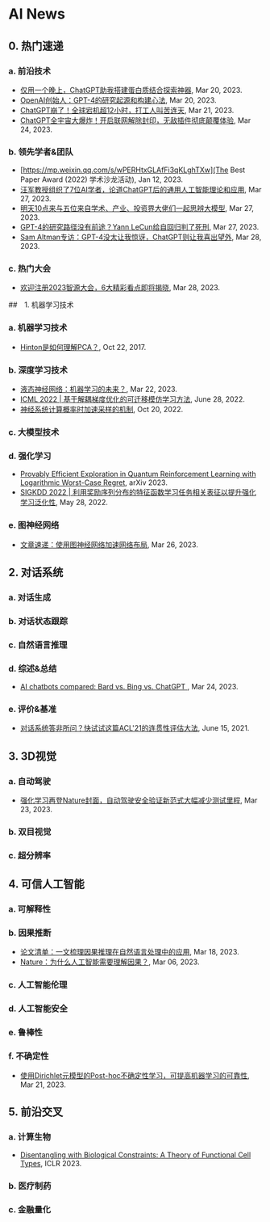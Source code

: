 # AI News

## 0. 热门速递

### a. 前沿技术

- [仅用一个晚上，ChatGPT助我搭建蛋白质结合探索神器](https://mp.weixin.qq.com/s/pG8iJ5ntst6shBdlbqW0sg), Mar 20, 2023.
- [OpenAI创始人：GPT-4的研究起源和构建心法](https://mp.weixin.qq.com/s/hO1ZdqgOjpA328luobQ9eg), Mar 20, 2023.
- [ChatGPT崩了！全球宕机超12小时，打工人叫苦连天](https://mp.weixin.qq.com/s/bctQc93slqYEu8UKaNhekg), Mar 21, 2023.
- [ChatGPT全宇宙大爆炸！开启联网解除封印，无敌插件彻底颠覆体验](https://mp.weixin.qq.com/s/Rh1j47aVoAAtd5cLX3hhrA), Mar 24, 2023.

### b. 领先学者&团队

- [https://mp.weixin.qq.com/s/wPERHtxGLAfFi3qKLghTXw](The Best Paper Award (2022) 学术沙龙活动), Jan 12, 2023.
- [汪军教授组织了7位AI学者，论道ChatGPT后的通用人工智能理论和应用](https://mp.weixin.qq.com/s/KrN5KTBl2mAGAvKJHDDfwA), Mar 27, 2023.
- [明天10点来与五位来自学术、产业、投资界大佬们一起思辨大模型](https://mp.weixin.qq.com/s/kmpG6djXd6zZO5ybWRIrzw), Mar 27, 2023.
- [GPT-4的研究路径没有前途？Yann LeCun给自回归判了死刑](https://mp.weixin.qq.com/s/m943KNGUzFqu62lAlyl5-A), Mar 27, 2023.
- [Sam Altman专访：GPT-4没太让我惊讶，ChatGPT则让我喜出望外](https://mp.weixin.qq.com/s/Bgikri-FZo7TGZwBaEB2Rw), Mar 28, 2023.

### c. 热门大会

- [欢迎注册2023智源大会，6大精彩看点即将揭晓](https://mp.weixin.qq.com/s/_mtGdUEglUWY7cT4I13VQA), Mar 28, 2023.

##　1. 机器学习技术

### a. 机器学习技术

- [Hinton是如何理解PCA？](https://mp.weixin.qq.com/s/MTWHuPGokXdbDqyxoCTFFg), Oct 22, 2017.

### b. 深度学习技术

- [液态神经网络：机器学习的未来？](https://mp.weixin.qq.com/s/wPERHtxGLAfFi3qKLghTXw), Mar 22, 2023.
- [ICML 2022 | 基于解耦梯度优化的可迁移模仿学习方法](https://mp.weixin.qq.com/s/tLCVdCCod9Bl_LoDHzn6iQ), June 28, 2022.
- [神经系统计算概率时加速采样的机制](https://mp.weixin.qq.com/s/wIkEbQGWPmrTA_60zMWtsQ), Oct 20, 2022.

### c. 大模型技术

### d. 强化学习

- [Provably Efficient Exploration in Quantum Reinforcement Learning with  Logarithmic Worst-Case Regret](https://www.aminer.cn/pub/63f5888390e50fcafd27c79c/provably-efficient-exploration-in-quantum-reinforcement-learning-with-logarithmic-worst-case-regret), arXiv 2023.
- [SIGKDD 2022 | 利用奖励序列分布的特征函数学习任务相关表征以提升强化学习泛化性](https://mp.weixin.qq.com/s/XJFqJR2uHZqd1L7T815BVQ), May 28, 2022.

### e. 图神经网络

- [文章速递：使用图神经网络加速网络布局](https://mp.weixin.qq.com/s/J0jg0D8gB5GZhXVur99NhA), Mar 26, 2023.

## 2. 对话系统

### a. 对话生成

### b. 对话状态跟踪

### c. 自然语言推理

### d. 综述&总结

- [AI chatbots compared: Bard vs. Bing vs. ChatGPT ](https://www.theverge.com/2023/3/24/23653377/ai-chatbots-comparison-bard-bing-chatgpt-gpt-4), Mar 24, 2023.

### e. 评价&基准

- [对话系统答非所问？快试试这篇ACL'21的连贯性评估大法](https://mp.weixin.qq.com/s/rbh91y3c1L24x5wtDqOOlA), June 15, 2021.

## 3. 3D视觉

### a. 自动驾驶

- [强化学习再登Nature封面，自动驾驶安全验证新范式大幅减少测试里程](https://mp.weixin.qq.com/s/Y2Mka8VYPLSSKL2Z0GonBw), Mar 23, 2023.

### b. 双目视觉

### c. 超分辨率

## 4. 可信人工智能

### a. 可解释性

### b. 因果推断

- [论文清单：一文梳理因果推理在自然语言处理中的应用](https://mp.weixin.qq.com/s/Wm9Xk9ND_s92gZa3muOWhw), Mar 18, 2023.
- [Nature：为什么人工智能需要理解因果？](https://mp.weixin.qq.com/s/MijigyNpsfPj9vID7L588g), Mar 06, 2023.

### c. 人工智能伦理

### d. 人工智能安全

### e. 鲁棒性

### f. 不确定性

- [使用Dirichlet元模型的Post-hoc不确定性学习，可提高机器学习的可靠性](https://mp.weixin.qq.com/s/PM7cJPim2PKrt0Nch4VSnA), Mar 21, 2023.

## 5. 前沿交叉

### a. 计算生物

- [Disentangling with Biological Constraints: A Theory of Functional Cell  Types](https://www.aminer.cn/pub/633cf5d490e50fcafd7734e7/disentangling-with-biological-constraints-a-theory-of-functional-cell-types), ICLR 2023.

### b. 医疗制药

### c. 金融量化
